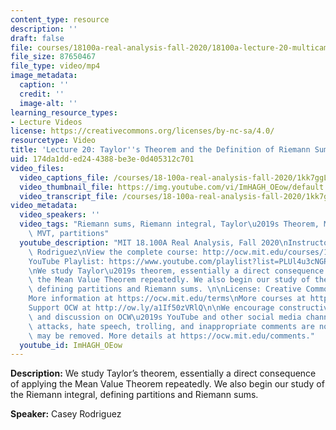 ```yaml
---
content_type: resource
description: ''
draft: false
file: courses/18100a-real-analysis-fall-2020/18100a-lecture-20-multicam_1_360p_16_9.mp4
file_size: 87650467
file_type: video/mp4
image_metadata:
  caption: ''
  credit: ''
  image-alt: ''
learning_resource_types:
- Lecture Videos
license: https://creativecommons.org/licenses/by-nc-sa/4.0/
resourcetype: Video
title: 'Lecture 20: Taylor''s Theorem and the Definition of Riemann Sums'
uid: 174da1dd-ed24-4388-be3e-0d405312c701
video_files:
  video_captions_file: /courses/18-100a-real-analysis-fall-2020/1kk7ggLs5GSgVPl8hsOtXEAyw7A0RVf_G_transcript.webvtt
  video_thumbnail_file: https://img.youtube.com/vi/ImHAGH_OEow/default.jpg
  video_transcript_file: /courses/18-100a-real-analysis-fall-2020/1kk7ggLs5GSgVPl8hsOtXEAyw7A0RVf_G_transcript.pdf
video_metadata:
  video_speakers: ''
  video_tags: "Riemann sums, Riemann integral, Taylor\u2019s Theorem, Mean Value Theorem,\
    \ MVT, partitions"
  youtube_description: "MIT 18.100A Real Analysis, Fall 2020\nInstructor: Dr. Casey\
    \ Rodriguez\nView the complete course: http://ocw.mit.edu/courses/18-100a-real-analysis-fall-2020/\n\
    YouTube Playlist: https://www.youtube.com/playlist?list=PLUl4u3cNGP61O7HkcF7UImpM0cR_L2gSw\n\
    \nWe study Taylor\u2019s theorem, essentially a direct consequence of applying\
    \ the Mean Value Theorem repeatedly. We also begin our study of the Riemann integral,\
    \ defining partitions and Riemann sums. \n\nLicense: Creative Commons BY-NC-SA\n\
    More information at https://ocw.mit.edu/terms\nMore courses at https://ocw.mit.edu\n\
    Support OCW at http://ow.ly/a1If50zVRlQ\n\nWe encourage constructive comments\
    \ and discussion on OCW\u2019s YouTube and other social media channels. Personal\
    \ attacks, hate speech, trolling, and inappropriate comments are not allowed and\
    \ may be removed. More details at https://ocw.mit.edu/comments."
  youtube_id: ImHAGH_OEow
---
```

**Description:** We study Taylor’s theorem, essentially a direct consequence of applying the Mean Value Theorem repeatedly. We also begin our study of the Riemann integral, defining partitions and Riemann sums.

**Speaker:** Casey Rodriguez